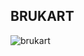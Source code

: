 ## BRUKART

![brukart](https://res.cloudinary.com/dmlhtqirp/image/upload/v1688143234/BRUKart/logo-kart.png)